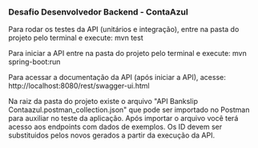 ### Desafio Desenvolvedor Backend - ContaAzul ###

Para rodar os testes da API (unitários e integração), entre na pasta do projeto pelo terminal e execute: mvn test

Para iniciar a API entre na pasta do projeto pelo terminal e execute: mvn spring-boot:run

Para acessar a documentação da API (após iniciar a API), acesse: http://localhost:8080/rest/swagger-ui.html

Na raiz da pasta do projeto existe o arquivo "API Bankslip Contaazul.postman_collection.json" que pode ser importado no Postman para auxiliar no teste da aplicação. Após importar o arquivo você terá acesso aos endpoints com dados de exemplos. Os ID devem ser substituidos pelos novos gerados a partir da execução da API.